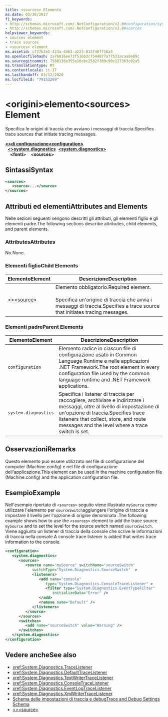 ```yaml
---
title: <sources> Elemento
ms.date: 03/30/2017
f1_keywords:
- http://schemas.microsoft.com/.NetConfiguration/v2.0#configuration/system.diagnostics/sources
- http://schemas.microsoft.com/.NetConfiguration/v2.0#sources
helpviewer_keywords:
- sources element
- trace sources
- <sources> element
ms.assetid: c727b2e2-423a-4463-a223-013f40ff16a3
ms.openlocfilehash: 2a76816ee73f516b3c7544877a77531acaa8e09c
ms.sourcegitcommit: 7588136e355e10cbc2582f389c90c127363c02a5
ms.translationtype: MT
ms.contentlocale: it-IT
ms.lasthandoff: 03/12/2020
ms.locfileid: "79153269"
---
```

# <a name="sources-element"></a><span data-ttu-id="ef693-102">\<origini>elemento</span><span class="sxs-lookup"><span data-stu-id="ef693-102">\<sources> Element</span></span>
<span data-ttu-id="ef693-103">Specifica le origini di traccia che avviano i messaggi di traccia.</span><span class="sxs-lookup"><span data-stu-id="ef693-103">Specifies trace sources that initiate tracing messages.</span></span>  

<span data-ttu-id="ef693-104">[**\<>di configurazione**](../configuration-element.md)</span><span class="sxs-lookup"><span data-stu-id="ef693-104">[**\<configuration>**](../configuration-element.md)</span></span>\
<span data-ttu-id="ef693-105">&nbsp;&nbsp;[**\<>system.diagnostics**](system-diagnostics-element.md)</span><span class="sxs-lookup"><span data-stu-id="ef693-105">&nbsp;&nbsp;[**\<system.diagnostics>**](system-diagnostics-element.md)</span></span>\
<span data-ttu-id="ef693-106">&nbsp;&nbsp;&nbsp;&nbsp;**\<fonti>**</span><span class="sxs-lookup"><span data-stu-id="ef693-106">&nbsp;&nbsp;&nbsp;&nbsp;**\<sources>**</span></span>

## <a name="syntax"></a><span data-ttu-id="ef693-107">Sintassi</span><span class="sxs-lookup"><span data-stu-id="ef693-107">Syntax</span></span>  
  
```xml  
<sources>  
   <source>...</source>  
</sources>  
```  
  
## <a name="attributes-and-elements"></a><span data-ttu-id="ef693-108">Attributi ed elementi</span><span class="sxs-lookup"><span data-stu-id="ef693-108">Attributes and Elements</span></span>  
 <span data-ttu-id="ef693-109">Nelle sezioni seguenti vengono descritti gli attributi, gli elementi figlio e gli elementi padre.</span><span class="sxs-lookup"><span data-stu-id="ef693-109">The following sections describe attributes, child elements, and parent elements.</span></span>  
  
### <a name="attributes"></a><span data-ttu-id="ef693-110">Attributes</span><span class="sxs-lookup"><span data-stu-id="ef693-110">Attributes</span></span>  
 <span data-ttu-id="ef693-111">No.</span><span class="sxs-lookup"><span data-stu-id="ef693-111">None.</span></span>  
  
### <a name="child-elements"></a><span data-ttu-id="ef693-112">Elementi figlio</span><span class="sxs-lookup"><span data-stu-id="ef693-112">Child Elements</span></span>  
  
|<span data-ttu-id="ef693-113">Elemento</span><span class="sxs-lookup"><span data-stu-id="ef693-113">Element</span></span>|<span data-ttu-id="ef693-114">Descrizione</span><span class="sxs-lookup"><span data-stu-id="ef693-114">Description</span></span>|  
|-------------|-----------------|  
|[<span data-ttu-id="ef693-115">\<></span><span class="sxs-lookup"><span data-stu-id="ef693-115">\<source></span></span>](source-element.md)|<span data-ttu-id="ef693-116">Elemento obbligatorio.</span><span class="sxs-lookup"><span data-stu-id="ef693-116">Required element.</span></span><br /><br /> <span data-ttu-id="ef693-117">Specifica un'origine di traccia che avvia i messaggi di traccia.</span><span class="sxs-lookup"><span data-stu-id="ef693-117">Specifies a trace source that initiates tracing messages.</span></span>|  
  
### <a name="parent-elements"></a><span data-ttu-id="ef693-118">Elementi padre</span><span class="sxs-lookup"><span data-stu-id="ef693-118">Parent Elements</span></span>  
  
|<span data-ttu-id="ef693-119">Elemento</span><span class="sxs-lookup"><span data-stu-id="ef693-119">Element</span></span>|<span data-ttu-id="ef693-120">Descrizione</span><span class="sxs-lookup"><span data-stu-id="ef693-120">Description</span></span>|  
|-------------|-----------------|  
|`configuration`|<span data-ttu-id="ef693-121">Elemento radice in ciascun file di configurazione usato in Common Language Runtime e nelle applicazioni .NET Framework.</span><span class="sxs-lookup"><span data-stu-id="ef693-121">The root element in every configuration file used by the common language runtime and .NET Framework applications.</span></span>|  
|`system.diagnostics`|<span data-ttu-id="ef693-122">Specifica i listener di traccia per raccogliere, archiviare e indirizzare i messaggi, oltre al livello di impostazione di un'opzione di traccia.</span><span class="sxs-lookup"><span data-stu-id="ef693-122">Specifies trace listeners that collect, store, and route messages and the level where a trace switch is set.</span></span>|  
  
## <a name="remarks"></a><span data-ttu-id="ef693-123">Osservazioni</span><span class="sxs-lookup"><span data-stu-id="ef693-123">Remarks</span></span>  
 <span data-ttu-id="ef693-124">Questo elemento può essere utilizzato nel file di configurazione del computer (Machine.config) e nel file di configurazione dell'applicazione.</span><span class="sxs-lookup"><span data-stu-id="ef693-124">This element can be used in the machine configuration file (Machine.config) and the application configuration file.</span></span>  
  
## <a name="example"></a><span data-ttu-id="ef693-125">Esempio</span><span class="sxs-lookup"><span data-stu-id="ef693-125">Example</span></span>  
 <span data-ttu-id="ef693-126">Nell'esempio riportato di `<sources>` seguito viene illustrato `mySource` come utilizzare l'elemento per `sourceSwitch`aggiungere l'origine di traccia e impostare il livello per l'opzione di origine denominata .</span><span class="sxs-lookup"><span data-stu-id="ef693-126">The following example shows how to use the `<sources>` element to add the trace source `mySource` and to set the level for the source switch named `sourceSwitch`.</span></span> <span data-ttu-id="ef693-127">Viene aggiunto un listener di traccia della console che scrive le informazioni di traccia nella console.</span><span class="sxs-lookup"><span data-stu-id="ef693-127">A console trace listener is added that writes trace information to the console.</span></span>  
  
```xml  
<configuration>  
   <system.diagnostics>  
      <sources>  
         <source name="mySource" switchName="sourceSwitch"
            switchType="System.Diagnostics.SourceSwitch"  >  
            <listeners>  
               <add name="console"
                  type="System.Diagnostics.ConsoleTraceListener" >  
                  <filter type="System.Diagnostics.EventTypeFilter"
                     initializeData="Error" />  
               </add>  
               <remove name="Default" />  
            </listeners>  
         </source>  
      </sources>  
      <switches>  
         <add name="sourceSwitch" value="Warning" />  
      </switches>
   </system.diagnostics>
</configuration>  
```  
  
## <a name="see-also"></a><span data-ttu-id="ef693-128">Vedere anche</span><span class="sxs-lookup"><span data-stu-id="ef693-128">See also</span></span>

- <xref:System.Diagnostics.TraceListener>
- <xref:System.Diagnostics.DefaultTraceListener>
- <xref:System.Diagnostics.TextWriterTraceListener>
- <xref:System.Diagnostics.ConsoleTraceListener>
- <xref:System.Diagnostics.EventLogTraceListener>
- <xref:System.Diagnostics.XmlWriterTraceListener>
- [<span data-ttu-id="ef693-129">Schema delle impostazioni di traccia e debug</span><span class="sxs-lookup"><span data-stu-id="ef693-129">Trace and Debug Settings Schema</span></span>](index.md)
- [<span data-ttu-id="ef693-130">\<></span><span class="sxs-lookup"><span data-stu-id="ef693-130">\<source></span></span>](source-element.md)

